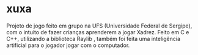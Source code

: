 # xuxa
Projeto de jogo feito em grupo na UFS (Universidade Federal de Sergipe), com o intuito de fazer crianças aprenderem a jogar Xadrez. Feito em C e C++, utilizando a biblioteca Raylib , também foi feita uma inteligência artificial para o jogador jogar com o computador.
